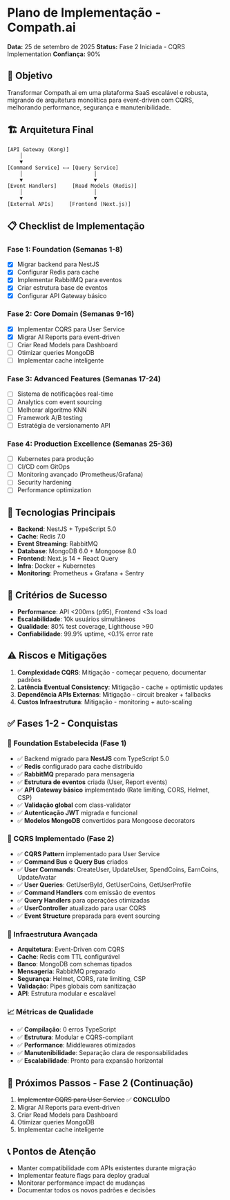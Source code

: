 # Plano de Implementação - Compath.ai

**Data:** 25 de setembro de 2025
**Status:** Fase 2 Iniciada - CQRS Implementation
**Confiança:** 90%

## 🎯 Objetivo

Transformar Compath.ai em uma plataforma SaaS escalável e robusta, migrando de arquitetura monolítica para event-driven com CQRS, melhorando performance, segurança e manutenibilidade.

## 🏗️ Arquitetura Final

```
[API Gateway (Kong)]
    │
    ▼
[Command Service] ←→ [Query Service]
    │                       │
    ▼                       ▼
[Event Handlers]     [Read Models (Redis)]
    │                       │
    ▼                       ▼
[External APIs]     [Frontend (Next.js)]
```

## 📋 Checklist de Implementação

### Fase 1: Foundation (Semanas 1-8)

- [x] Migrar backend para NestJS
- [x] Configurar Redis para cache
- [x] Implementar RabbitMQ para eventos
- [x] Criar estrutura base de eventos
- [x] Configurar API Gateway básico

### Fase 2: Core Domain (Semanas 9-16)

- [x] Implementar CQRS para User Service
- [x] Migrar AI Reports para event-driven
- [ ] Criar Read Models para Dashboard
- [ ] Otimizar queries MongoDB
- [ ] Implementar cache inteligente

### Fase 3: Advanced Features (Semanas 17-24)

- [ ] Sistema de notificações real-time
- [ ] Analytics com event sourcing
- [ ] Melhorar algoritmo KNN
- [ ] Framework A/B testing
- [ ] Estratégia de versionamento API

### Fase 4: Production Excellence (Semanas 25-36)

- [ ] Kubernetes para produção
- [ ] CI/CD com GitOps
- [ ] Monitoring avançado (Prometheus/Grafana)
- [ ] Security hardening
- [ ] Performance optimization

## 🔧 Tecnologias Principais

- **Backend**: NestJS + TypeScript 5.0
- **Cache**: Redis 7.0
- **Event Streaming**: RabbitMQ
- **Database**: MongoDB 6.0 + Mongoose 8.0
- **Frontend**: Next.js 14 + React Query
- **Infra**: Docker + Kubernetes
- **Monitoring**: Prometheus + Grafana + Sentry

## 🎯 Critérios de Sucesso

- **Performance**: API <200ms (p95), Frontend <3s load
- **Escalabilidade**: 10k usuários simultâneos
- **Qualidade**: 80% test coverage, Lighthouse >90
- **Confiabilidade**: 99.9% uptime, <0.1% error rate

## ⚠️ Riscos e Mitigações

1. **Complexidade CQRS**: Mitigação - começar pequeno, documentar padrões
2. **Latência Eventual Consistency**: Mitigação - cache + optimistic updates
3. **Dependência APIs Externas**: Mitigação - circuit breaker + fallbacks
4. **Custos Infraestrutura**: Mitigação - monitoring + auto-scaling

## ✅ Fases 1-2 - Conquistas

### 🎯 Foundation Estabelecida (Fase 1)

- ✅ Backend migrado para **NestJS** com TypeScript 5.0
- ✅ **Redis** configurado para cache distribuído
- ✅ **RabbitMQ** preparado para mensageria
- ✅ **Estrutura de eventos** criada (User, Report events)
- ✅ **API Gateway básico** implementado (Rate limiting, CORS, Helmet, CSP)
- ✅ **Validação global** com class-validator
- ✅ **Autenticação JWT** migrada e funcional
- ✅ **Modelos MongoDB** convertidos para Mongoose decorators

### 🚀 CQRS Implementado (Fase 2)

- ✅ **CQRS Pattern** implementado para User Service
- ✅ **Command Bus** e **Query Bus** criados
- ✅ **User Commands**: CreateUser, UpdateUser, SpendCoins, EarnCoins, UpdateAvatar
- ✅ **User Queries**: GetUserById, GetUserCoins, GetUserProfile
- ✅ **Command Handlers** com emissão de eventos
- ✅ **Query Handlers** para operações otimizadas
- ✅ **UserController** atualizado para usar CQRS
- ✅ **Event Structure** preparada para event sourcing

### 🔧 Infraestrutura Avançada

- **Arquitetura**: Event-Driven com CQRS
- **Cache**: Redis com TTL configurável
- **Banco**: MongoDB com schemas tipados
- **Mensageria**: RabbitMQ preparado
- **Segurança**: Helmet, CORS, rate limiting, CSP
- **Validação**: Pipes globais com sanitização
- **API**: Estrutura modular e escalável

### 📈 Métricas de Qualidade

- ✅ **Compilação**: 0 erros TypeScript
- ✅ **Estrutura**: Modular e CQRS-compliant
- ✅ **Performance**: Middlewares otimizados
- ✅ **Manutenibilidade**: Separação clara de responsabilidades
- ✅ **Escalabilidade**: Pronto para expansão horizontal

## 🚀 Próximos Passos - Fase 2 (Continuação)

1. ~~Implementar CQRS para User Service~~ ✅ **CONCLUÍDO**
2. Migrar AI Reports para event-driven
3. Criar Read Models para Dashboard
4. Otimizar queries MongoDB
5. Implementar cache inteligente

## 📞 Pontos de Atenção

- Manter compatibilidade com APIs existentes durante migração
- Implementar feature flags para deploy gradual
- Monitorar performance impact de mudanças
- Documentar todos os novos padrões e decisões
